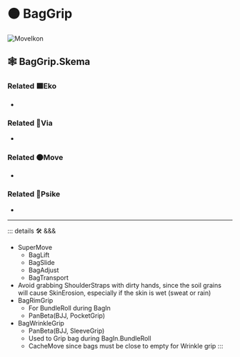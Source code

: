 # 🟠 <move>BagGrip</move>

![MoveIkon](/Move/Move_Ikon.png)

## 🕸 BagGrip.Skema

### Related 🟩<eko>Eko</eko>

-

### Related 🔻<via>Via</via>

-

### Related 🟠<move>Move</move>

-

### Related 💜<psike>Psike</psike>

-

---

<!-- =================================================== -->
<!-- =================================================== -->
<!-- =================================================== -->
<!-- =================================================== -->
<!-- =================================================== -->
::: details 🛠 <dev>&&&</dev>

- SuperMove
    - BagLift
    - BagSlide
    - BagAdjust
    - BagTransport
- Avoid grabbing ShoulderStraps with dirty hands, since the soil grains will cause SkinErosion, especially if the skin is wet (sweat or rain)
- BagRimGrip
    - For BundleRoll during BagIn
    - PanBeta(BJJ, PocketGrip)
- BagWrinkleGrip
    - PanBeta(BJJ, SleeveGrip)
    - Used to Grip bag during BagIn.BundleRoll
    - CacheMove since bags must be close to empty for Wrinkle grip
:::
